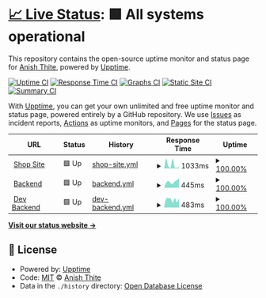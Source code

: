 # [📈 Live Status](https://DivaHQ.github.io/upptime): <!--live status--> **🟩 All systems operational**

This repository contains the open-source uptime monitor and status page for [Anish Thite](DivaHQ.github.io), powered by [Upptime](https://github.com/upptime/upptime).

[![Uptime CI](https://github.com/DivaHQ/upptime/workflows/Uptime%20CI/badge.svg)](https://github.com/DivaHQ/upptime/actions?query=workflow%3A%22Uptime+CI%22)
[![Response Time CI](https://github.com/DivaHQ/upptime/workflows/Response%20Time%20CI/badge.svg)](https://github.com/DivaHQ/upptime/actions?query=workflow%3A%22Response+Time+CI%22)
[![Graphs CI](https://github.com/DivaHQ/upptime/workflows/Graphs%20CI/badge.svg)](https://github.com/DivaHQ/upptime/actions?query=workflow%3A%22Graphs+CI%22)
[![Static Site CI](https://github.com/DivaHQ/upptime/workflows/Static%20Site%20CI/badge.svg)](https://github.com/DivaHQ/upptime/actions?query=workflow%3A%22Static+Site+CI%22)
[![Summary CI](https://github.com/DivaHQ/upptime/workflows/Summary%20CI/badge.svg)](https://github.com/DivaHQ/upptime/actions?query=workflow%3A%22Summary+CI%22)

With [Upptime](https://upptime.js.org), you can get your own unlimited and free uptime monitor and status page, powered entirely by a GitHub repository. We use [Issues](https://github.com/DivaHQ/upptime/issues) as incident reports, [Actions](https://github.com/DivaHQ/upptime/actions) as uptime monitors, and [Pages](https://DivaHQ.github.io/upptime) for the status page.

<!--start: status pages-->
<!-- This summary is generated by Upptime (https://github.com/upptime/upptime) -->
<!-- Do not edit this manually, your changes will be overwritten -->
<!-- prettier-ignore -->
| URL | Status | History | Response Time | Uptime |
| --- | ------ | ------- | ------------- | ------ |
| <img alt="" src="https://icons.duckduckgo.com/ip3/shop.claros.so.ico" height="13"> [Shop Site](https://shop.claros.so) | 🟩 Up | [shop-site.yml](https://github.com/ClarosAI/upptime/commits/HEAD/history/shop-site.yml) | <details><summary><img alt="Response time graph" src="./graphs/shop-site/response-time-week.png" height="20"> 1033ms</summary><br><a href="https://ClarosAI.github.io/upptime/history/shop-site"><img alt="Response time 1167" src="https://img.shields.io/endpoint?url=https%3A%2F%2Fraw.githubusercontent.com%2FClarosAI%2Fupptime%2FHEAD%2Fapi%2Fshop-site%2Fresponse-time.json"></a><br><a href="https://ClarosAI.github.io/upptime/history/shop-site"><img alt="24-hour response time 563" src="https://img.shields.io/endpoint?url=https%3A%2F%2Fraw.githubusercontent.com%2FClarosAI%2Fupptime%2FHEAD%2Fapi%2Fshop-site%2Fresponse-time-day.json"></a><br><a href="https://ClarosAI.github.io/upptime/history/shop-site"><img alt="7-day response time 1033" src="https://img.shields.io/endpoint?url=https%3A%2F%2Fraw.githubusercontent.com%2FClarosAI%2Fupptime%2FHEAD%2Fapi%2Fshop-site%2Fresponse-time-week.json"></a><br><a href="https://ClarosAI.github.io/upptime/history/shop-site"><img alt="30-day response time 1167" src="https://img.shields.io/endpoint?url=https%3A%2F%2Fraw.githubusercontent.com%2FClarosAI%2Fupptime%2FHEAD%2Fapi%2Fshop-site%2Fresponse-time-month.json"></a><br><a href="https://ClarosAI.github.io/upptime/history/shop-site"><img alt="1-year response time 1167" src="https://img.shields.io/endpoint?url=https%3A%2F%2Fraw.githubusercontent.com%2FClarosAI%2Fupptime%2FHEAD%2Fapi%2Fshop-site%2Fresponse-time-year.json"></a></details> | <details><summary><a href="https://ClarosAI.github.io/upptime/history/shop-site">100.00%</a></summary><a href="https://ClarosAI.github.io/upptime/history/shop-site"><img alt="All-time uptime 100.00%" src="https://img.shields.io/endpoint?url=https%3A%2F%2Fraw.githubusercontent.com%2FClarosAI%2Fupptime%2FHEAD%2Fapi%2Fshop-site%2Fuptime.json"></a><br><a href="https://ClarosAI.github.io/upptime/history/shop-site"><img alt="24-hour uptime 100.00%" src="https://img.shields.io/endpoint?url=https%3A%2F%2Fraw.githubusercontent.com%2FClarosAI%2Fupptime%2FHEAD%2Fapi%2Fshop-site%2Fuptime-day.json"></a><br><a href="https://ClarosAI.github.io/upptime/history/shop-site"><img alt="7-day uptime 100.00%" src="https://img.shields.io/endpoint?url=https%3A%2F%2Fraw.githubusercontent.com%2FClarosAI%2Fupptime%2FHEAD%2Fapi%2Fshop-site%2Fuptime-week.json"></a><br><a href="https://ClarosAI.github.io/upptime/history/shop-site"><img alt="30-day uptime 100.00%" src="https://img.shields.io/endpoint?url=https%3A%2F%2Fraw.githubusercontent.com%2FClarosAI%2Fupptime%2FHEAD%2Fapi%2Fshop-site%2Fuptime-month.json"></a><br><a href="https://ClarosAI.github.io/upptime/history/shop-site"><img alt="1-year uptime 100.00%" src="https://img.shields.io/endpoint?url=https%3A%2F%2Fraw.githubusercontent.com%2FClarosAI%2Fupptime%2FHEAD%2Fapi%2Fshop-site%2Fuptime-year.json"></a></details>
| <img alt="" src="https://icons.duckduckgo.com/ip3/back.claros.so.ico" height="13"> [Backend](https://back.claros.so) | 🟩 Up | [backend.yml](https://github.com/ClarosAI/upptime/commits/HEAD/history/backend.yml) | <details><summary><img alt="Response time graph" src="./graphs/backend/response-time-week.png" height="20"> 445ms</summary><br><a href="https://ClarosAI.github.io/upptime/history/backend"><img alt="Response time 369" src="https://img.shields.io/endpoint?url=https%3A%2F%2Fraw.githubusercontent.com%2FClarosAI%2Fupptime%2FHEAD%2Fapi%2Fbackend%2Fresponse-time.json"></a><br><a href="https://ClarosAI.github.io/upptime/history/backend"><img alt="24-hour response time 424" src="https://img.shields.io/endpoint?url=https%3A%2F%2Fraw.githubusercontent.com%2FClarosAI%2Fupptime%2FHEAD%2Fapi%2Fbackend%2Fresponse-time-day.json"></a><br><a href="https://ClarosAI.github.io/upptime/history/backend"><img alt="7-day response time 445" src="https://img.shields.io/endpoint?url=https%3A%2F%2Fraw.githubusercontent.com%2FClarosAI%2Fupptime%2FHEAD%2Fapi%2Fbackend%2Fresponse-time-week.json"></a><br><a href="https://ClarosAI.github.io/upptime/history/backend"><img alt="30-day response time 363" src="https://img.shields.io/endpoint?url=https%3A%2F%2Fraw.githubusercontent.com%2FClarosAI%2Fupptime%2FHEAD%2Fapi%2Fbackend%2Fresponse-time-month.json"></a><br><a href="https://ClarosAI.github.io/upptime/history/backend"><img alt="1-year response time 369" src="https://img.shields.io/endpoint?url=https%3A%2F%2Fraw.githubusercontent.com%2FClarosAI%2Fupptime%2FHEAD%2Fapi%2Fbackend%2Fresponse-time-year.json"></a></details> | <details><summary><a href="https://ClarosAI.github.io/upptime/history/backend">100.00%</a></summary><a href="https://ClarosAI.github.io/upptime/history/backend"><img alt="All-time uptime 98.78%" src="https://img.shields.io/endpoint?url=https%3A%2F%2Fraw.githubusercontent.com%2FClarosAI%2Fupptime%2FHEAD%2Fapi%2Fbackend%2Fuptime.json"></a><br><a href="https://ClarosAI.github.io/upptime/history/backend"><img alt="24-hour uptime 100.00%" src="https://img.shields.io/endpoint?url=https%3A%2F%2Fraw.githubusercontent.com%2FClarosAI%2Fupptime%2FHEAD%2Fapi%2Fbackend%2Fuptime-day.json"></a><br><a href="https://ClarosAI.github.io/upptime/history/backend"><img alt="7-day uptime 100.00%" src="https://img.shields.io/endpoint?url=https%3A%2F%2Fraw.githubusercontent.com%2FClarosAI%2Fupptime%2FHEAD%2Fapi%2Fbackend%2Fuptime-week.json"></a><br><a href="https://ClarosAI.github.io/upptime/history/backend"><img alt="30-day uptime 100.00%" src="https://img.shields.io/endpoint?url=https%3A%2F%2Fraw.githubusercontent.com%2FClarosAI%2Fupptime%2FHEAD%2Fapi%2Fbackend%2Fuptime-month.json"></a><br><a href="https://ClarosAI.github.io/upptime/history/backend"><img alt="1-year uptime 98.78%" src="https://img.shields.io/endpoint?url=https%3A%2F%2Fraw.githubusercontent.com%2FClarosAI%2Fupptime%2FHEAD%2Fapi%2Fbackend%2Fuptime-year.json"></a></details>
| <img alt="" src="https://icons.duckduckgo.com/ip3/the-back-dev.claros.so.ico" height="13"> [Dev Backend](https://the-back-dev.claros.so) | 🟩 Up | [dev-backend.yml](https://github.com/ClarosAI/upptime/commits/HEAD/history/dev-backend.yml) | <details><summary><img alt="Response time graph" src="./graphs/dev-backend/response-time-week.png" height="20"> 483ms</summary><br><a href="https://ClarosAI.github.io/upptime/history/dev-backend"><img alt="Response time 166" src="https://img.shields.io/endpoint?url=https%3A%2F%2Fraw.githubusercontent.com%2FClarosAI%2Fupptime%2FHEAD%2Fapi%2Fdev-backend%2Fresponse-time.json"></a><br><a href="https://ClarosAI.github.io/upptime/history/dev-backend"><img alt="24-hour response time 617" src="https://img.shields.io/endpoint?url=https%3A%2F%2Fraw.githubusercontent.com%2FClarosAI%2Fupptime%2FHEAD%2Fapi%2Fdev-backend%2Fresponse-time-day.json"></a><br><a href="https://ClarosAI.github.io/upptime/history/dev-backend"><img alt="7-day response time 483" src="https://img.shields.io/endpoint?url=https%3A%2F%2Fraw.githubusercontent.com%2FClarosAI%2Fupptime%2FHEAD%2Fapi%2Fdev-backend%2Fresponse-time-week.json"></a><br><a href="https://ClarosAI.github.io/upptime/history/dev-backend"><img alt="30-day response time 300" src="https://img.shields.io/endpoint?url=https%3A%2F%2Fraw.githubusercontent.com%2FClarosAI%2Fupptime%2FHEAD%2Fapi%2Fdev-backend%2Fresponse-time-month.json"></a><br><a href="https://ClarosAI.github.io/upptime/history/dev-backend"><img alt="1-year response time 166" src="https://img.shields.io/endpoint?url=https%3A%2F%2Fraw.githubusercontent.com%2FClarosAI%2Fupptime%2FHEAD%2Fapi%2Fdev-backend%2Fresponse-time-year.json"></a></details> | <details><summary><a href="https://ClarosAI.github.io/upptime/history/dev-backend">100.00%</a></summary><a href="https://ClarosAI.github.io/upptime/history/dev-backend"><img alt="All-time uptime 12.22%" src="https://img.shields.io/endpoint?url=https%3A%2F%2Fraw.githubusercontent.com%2FClarosAI%2Fupptime%2FHEAD%2Fapi%2Fdev-backend%2Fuptime.json"></a><br><a href="https://ClarosAI.github.io/upptime/history/dev-backend"><img alt="24-hour uptime 100.00%" src="https://img.shields.io/endpoint?url=https%3A%2F%2Fraw.githubusercontent.com%2FClarosAI%2Fupptime%2FHEAD%2Fapi%2Fdev-backend%2Fuptime-day.json"></a><br><a href="https://ClarosAI.github.io/upptime/history/dev-backend"><img alt="7-day uptime 100.00%" src="https://img.shields.io/endpoint?url=https%3A%2F%2Fraw.githubusercontent.com%2FClarosAI%2Fupptime%2FHEAD%2Fapi%2Fdev-backend%2Fuptime-week.json"></a><br><a href="https://ClarosAI.github.io/upptime/history/dev-backend"><img alt="30-day uptime 56.75%" src="https://img.shields.io/endpoint?url=https%3A%2F%2Fraw.githubusercontent.com%2FClarosAI%2Fupptime%2FHEAD%2Fapi%2Fdev-backend%2Fuptime-month.json"></a><br><a href="https://ClarosAI.github.io/upptime/history/dev-backend"><img alt="1-year uptime 12.22%" src="https://img.shields.io/endpoint?url=https%3A%2F%2Fraw.githubusercontent.com%2FClarosAI%2Fupptime%2FHEAD%2Fapi%2Fdev-backend%2Fuptime-year.json"></a></details>

<!--end: status pages-->

[**Visit our status website →**](https://DivaHQ.github.io/upptime)

## 📄 License

- Powered by: [Upptime](https://github.com/upptime/upptime)
- Code: [MIT](./LICENSE) © [Anish Thite](anishthite.github.io)
- Data in the `./history` directory: [Open Database License](https://opendatacommons.org/licenses/odbl/1-0/)
